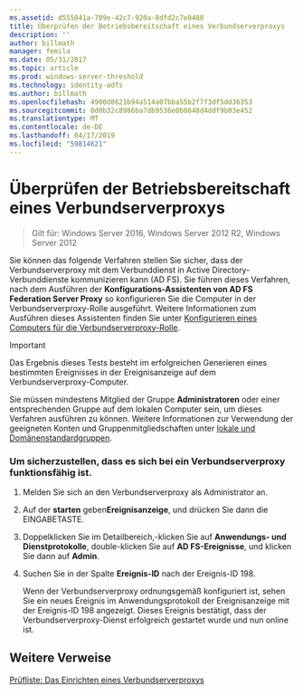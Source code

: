 ```yaml
---
ms.assetid: d555041a-709e-42c7-920a-8dfd2c7e0488
title: Überprüfen der Betriebsbereitschaft eines Verbundserverproxys
description: ''
author: billmath
manager: femila
ms.date: 05/31/2017
ms.topic: article
ms.prod: windows-server-threshold
ms.technology: identity-adfs
ms.author: billmath
ms.openlocfilehash: 4900d8621b94a514a07bba55b2f7f3df5dd36353
ms.sourcegitcommit: 0d0b32c8986ba7db9536e0b8648d4ddf9b03e452
ms.translationtype: MT
ms.contentlocale: de-DE
ms.lasthandoff: 04/17/2019
ms.locfileid: "59814621"
---
```

# <a name="verify-that-a-federation-server-proxy-is-operational"></a>Überprüfen der Betriebsbereitschaft eines Verbundserverproxys

>Gilt für: Windows Server 2016, Windows Server 2012 R2, Windows Server 2012

Sie können das folgende Verfahren stellen Sie sicher, dass der Verbundserverproxy mit dem Verbunddienst in Active Directory-Verbunddienste kommunizieren kann \(AD FS\). Sie führen dieses Verfahren, nach dem Ausführen der **Konfigurations-Assistenten von AD FS Federation Server Proxy** so konfigurieren Sie die Computer in der Verbundserverproxy-Rolle ausgeführt. Weitere Informationen zum Ausführen dieses Assistenten finden Sie unter [Konfigurieren eines Computers für die Verbundserverproxy-Rolle](Configure-a-Computer-for-the-Federation-Server-Proxy-Role.md).  
  
> [!IMPORTANT]  
> Das Ergebnis dieses Tests besteht im erfolgreichen Generieren eines bestimmten Ereignisses in der Ereignisanzeige auf dem Verbundserverproxy-Computer.  
  
Sie müssen mindestens Mitglied der Gruppe **Administratoren** oder einer entsprechenden Gruppe auf dem lokalen Computer sein, um dieses Verfahren ausführen zu können.  Weitere Informationen zur Verwendung der geeigneten Konten und Gruppenmitgliedschaften unter [lokale und Domänenstandardgruppen](https://go.microsoft.com/fwlink/?LinkId=83477).   
  
### <a name="to-verify-that-a-federation-server-proxy-is-operational"></a>Um sicherzustellen, dass es sich bei ein Verbundserverproxy funktionsfähig ist.  
  
1.  Melden Sie sich an den Verbundserverproxy als Administrator an.  
  
2.  Auf der **starten** geben**Ereignisanzeige**, und drücken Sie dann die EINGABETASTE.  
  
3.  Doppelklicken Sie im Detailbereich,\-klicken Sie auf **Anwendungs- und Dienstprotokolle**, double\-klicken Sie auf **AD FS-Ereignisse**, und klicken Sie dann auf **Admin**.  
  
4.  Suchen Sie in der Spalte **Ereignis-ID** nach der Ereignis-ID 198.  
  
    Wenn der Verbundserverproxy ordnungsgemäß konfiguriert ist, sehen Sie ein neues Ereignis im Anwendungsprotokoll der Ereignisanzeige mit der Ereignis-ID 198 angezeigt. Dieses Ereignis bestätigt, dass der Verbundserverproxy-Dienst erfolgreich gestartet wurde und nun online ist.  
  
## <a name="additional-references"></a>Weitere Verweise  
[Prüfliste: Das Einrichten eines Verbundserverproxys](Checklist--Setting-Up-a-Federation-Server-Proxy.md)  
  

